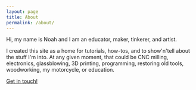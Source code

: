 ```yaml
---
layout: page
title: About
permalink: /about/
---
```


Hi, my name is Noah and I am an educator, maker, tinkerer, and artist.

I created this site as a home for tutorials, how-tos, and to show'n'tell about the stuff I'm into.  At any given moment, that could be CNC milling, electronics, glassblowing, 3D printing, programming, restoring old tools, woodworking, my motorcycle, or education.

[Get in touch!]()
